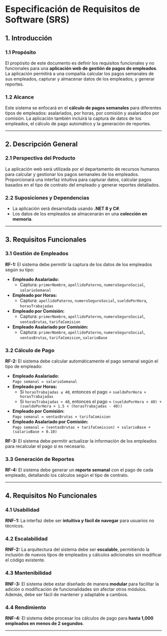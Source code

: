 # Especificación de Requisitos de Software (SRS)

## 1. Introducción

### 1.1 Propósito

El propósito de este documento es definir los requisitos funcionales y no funcionales para una **aplicación web de gestión de pagos de empleados**. La aplicación permitirá a una compañía calcular los pagos semanales de sus empleados, capturar y almacenar datos de los empleados, y generar reportes.

### 1.2 Alcance

Este sistema se enfocará en el **cálculo de pagos semanales** para diferentes tipos de empleados: asalariados, por horas, por comisión y asalariados por comisión. La aplicación también incluirá la captura de datos de los empleados, el cálculo de pago automático y la generación de reportes.

---

## 2. Descripción General

### 2.1 Perspectiva del Producto

La aplicación web será utilizada por el departamento de recursos humanos para calcular y gestionar los pagos semanales de los empleados. Proporcionará una interfaz intuitiva para capturar datos, calcular pagos basados en el tipo de contrato del empleado y generar reportes detallados.

### 2.2 Suposiciones y Dependencias

- La aplicación será desarrollada usando **.NET 8 y C#**.
- Los datos de los empleados se almacenarán en una **colección en memoria**.

---

## 3. Requisitos Funcionales

### 3.1 Gestión de Empleados

**RF-1:** El sistema debe permitir la captura de los datos de los empleados según su tipo:

- **Empleado Asalariado:**
  - Captura: `primerNombre`, `apellidoPaterno`, `numeroSeguroSocial`, `salarioSemanal`
- **Empleado por Horas:**
  - Captura: `apellidoPaterno`, `numeroSeguroSocial`, `sueldoPorHora`, `horasTrabajadas`
- **Empleado por Comisión:**
  - Captura: `primerNombre`, `apellidoPaterno`, `numeroSeguroSocial`, `ventasBrutas`, `tarifaComision`
- **Empleado Asalariado por Comisión:**
  - Captura: `primerNombre`, `apellidoPaterno`, `numeroSeguroSocial`, `ventasBrutas`, `tarifaComision`, `salarioBase`

### 3.2 Cálculo de Pago

**RF-2:** El sistema debe calcular automáticamente el pago semanal según el tipo de empleado:

- **Empleado Asalariado:**  
  `Pago semanal = salarioSemanal`
- **Empleado por Horas:**
  - Si `horasTrabajadas ≤ 40`, entonces el pago = `sueldoPorHora × horasTrabajadas`
  - Si `horasTrabajadas > 40`, entonces el pago = `(sueldoPorHora × 40) + (sueldoPorHora × 1.5 × (horasTrabajadas - 40))`
- **Empleado por Comisión:**  
  `Pago semanal = ventasBrutas × tarifaComision`
- **Empleado Asalariado por Comisión:**  
  `Pago semanal = (ventasBrutas × tarifaComision) + salarioBase + (salarioBase × 0.10)`

**RF-3:** El sistema debe permitir actualizar la información de los empleados para recalcular el pago si es necesario.

### 3.3 Generación de Reportes

**RF-4:** El sistema debe generar un **reporte semanal** con el pago de cada empleado, detallando los cálculos según el tipo de contrato.

---

## 4. Requisitos No Funcionales

### 4.1 Usabilidad

**RNF-1:** La interfaz debe ser **intuitiva y fácil de navegar** para usuarios no técnicos.

### 4.2 Escalabilidad

**RNF-2:** La arquitectura del sistema debe ser **escalable**, permitiendo la inclusión de nuevos tipos de empleados y cálculos adicionales sin modificar el código existente.

### 4.3 Mantenibilidad

**RNF-3:** El sistema debe estar diseñado de manera **modular** para facilitar la adición o modificación de funcionalidades sin afectar otros módulos. Además, debe ser fácil de mantener y adaptable a cambios.

### 4.4 Rendimiento

**RNF-4:** El sistema debe procesar los cálculos de pago para **hasta 1,000 empleados en menos de 2 segundos**.

---
